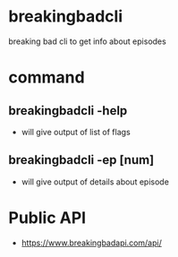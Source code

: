 # breakingbadcli
breaking bad cli to get info about episodes

# command
## breakingbadcli -help
- will give output of list of flags

## breakingbadcli -ep [num]
- will give output of details about episode

# Public API
- https://www.breakingbadapi.com/api/
